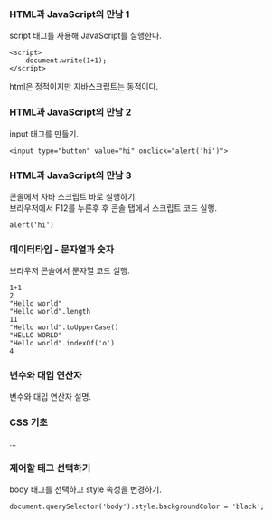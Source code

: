 ﻿### HTML과 JavaScript의 만남 1
script 태그를 사용해 JavaScript를 실행한다.
~~~
<script>
	document.write(1+1);
</script>
~~~
html은 정적이지만 자바스크립트는 동적이다.

### HTML과 JavaScript의 만남 2
input 태그를 만들기.
~~~
<input type="button" value="hi" onclick="alert('hi')">
~~~
### HTML과 JavaScript의 만남 3
콘솔에서 자바 스크립트 바로 실행하기.  
브라우저에서 F12를 누른후 후 콘솔 탭에서 스크립트 코드 실행.
~~~
alert('hi')
~~~
### 데이터타입 - 문자열과 숫자
브라우저 콘솔에서 문자열 코드 실행.
~~~
1+1
2
"Hello world"
"Hello world".length
11
"Hello world".toUpperCase()
"HELLO WORLD"
"Hello world".indexOf('o')
4
~~~

### 변수와 대입 연산자
변수와 대입 연산자 설명.

### CSS 기초
...

### 제어할 태그 선택하기
body 태그를 선택하고 style 속성을 변경하기.
~~~
document.querySelector('body').style.backgroundColor = 'black';
~~~
